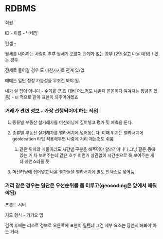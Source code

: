 # RDBMS

회원

ID - 이름 - 닉네임

컨셉 - 

월세를 내야하는 사람이 추후 월세가 오를지 관계가 없는 경우 (2년 살고 나올 예정) / 있는 경우

전세로 들어갈 경우 도 마찬가지로 관계 있/없

매매는 일단 성장 가능성을 무조건 봐야 됨.

내가 살 집이 아니다 - 수익률 (집값 대비 어느정도 나온다 똔똔이다 여겨지는 통념은 있음) - ui 적으로 같이 표현이 되주어야겠죠

### 거래가 관련 정보 - 가장 선행되어야 하는 작업

1. 종류별 부동산 실거래가를 머신러닝에 집어넣고 평가 및 예측을 둔다.
2. 종류별 부동산 실거래가를 엘라서치에 넣어놓는다. 이때 위치는 엘라서치에 geolocation 타입 적용해두면 나중에 거리 재는것도 쉬움
    1. 같은 위치의 매물이라도 시간별 구분을 해주어야 할까? 아니다 그냥 같은 동에 있는 거 다 보여주는데 같은 호수 이런거 상관없이 시간순으로 쭉 보여주는 게 더 자연스러울 듯

3. 머신러닝에 집어넣고 나온 결과들을 엘라서치에 별도 인덱스로 넣어둠

### 거리 같은 경우는 일단은 우선순위를 좀 미루고(geocoding은 앞에서 해둬야됨)

프론트 서버 

지도 형식 - 카카오 맵

검색 후에는 리스트 정보로 오른쪽에 표현이 될텐데 그건 세부 요소는 당연히 해봐야 아는 거라